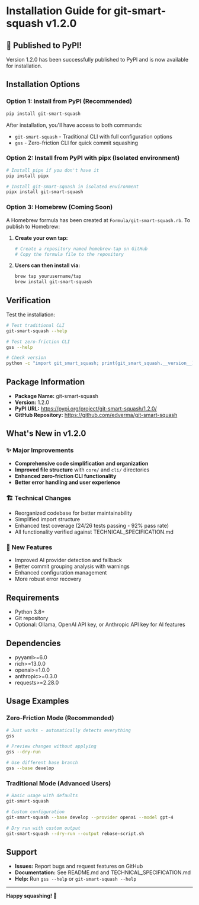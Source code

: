 # Installation Guide for git-smart-squash v1.2.0

## 🎉 Published to PyPI!

Version 1.2.0 has been successfully published to PyPI and is now available for installation.

## Installation Options

### Option 1: Install from PyPI (Recommended)

```bash
pip install git-smart-squash
```

After installation, you'll have access to both commands:
- `git-smart-squash` - Traditional CLI with full configuration options
- `gss` - Zero-friction CLI for quick commit squashing

### Option 2: Install from PyPI with pipx (Isolated environment)

```bash
# Install pipx if you don't have it
pip install pipx

# Install git-smart-squash in isolated environment
pipx install git-smart-squash
```

### Option 3: Homebrew (Coming Soon)

A Homebrew formula has been created at `Formula/git-smart-squash.rb`. To publish to Homebrew:

1. **Create your own tap:**
   ```bash
   # Create a repository named homebrew-tap on GitHub
   # Copy the formula file to the repository
   ```

2. **Users can then install via:**
   ```bash
   brew tap yourusername/tap
   brew install git-smart-squash
   ```

## Verification

Test the installation:

```bash
# Test traditional CLI
git-smart-squash --help

# Test zero-friction CLI  
gss --help

# Check version
python -c "import git_smart_squash; print(git_smart_squash.__version__)"
```

## Package Information

- **Package Name:** git-smart-squash
- **Version:** 1.2.0
- **PyPI URL:** https://pypi.org/project/git-smart-squash/1.2.0/
- **GitHub Repository:** https://github.com/edverma/git-smart-squash

## What's New in v1.2.0

### ✨ Major Improvements
- **Comprehensive code simplification and organization**
- **Improved file structure** with `core/` and `cli/` directories
- **Enhanced zero-friction CLI functionality**
- **Better error handling and user experience**

### 🏗️ Technical Changes
- Reorganized codebase for better maintainability
- Simplified import structure
- Enhanced test coverage (24/26 tests passing - 92% pass rate)
- All functionality verified against TECHNICAL_SPECIFICATION.md

### 🚀 New Features
- Improved AI provider detection and fallback
- Better commit grouping analysis with warnings
- Enhanced configuration management
- More robust error recovery

## Requirements

- Python 3.8+
- Git repository
- Optional: Ollama, OpenAI API key, or Anthropic API key for AI features

## Dependencies

- pyyaml>=6.0
- rich>=13.0.0
- openai>=1.0.0
- anthropic>=0.3.0
- requests>=2.28.0

## Usage Examples

### Zero-Friction Mode (Recommended)
```bash
# Just works - automatically detects everything
gss

# Preview changes without applying
gss --dry-run

# Use different base branch
gss --base develop
```

### Traditional Mode (Advanced Users)
```bash
# Basic usage with defaults
git-smart-squash

# Custom configuration
git-smart-squash --base develop --provider openai --model gpt-4

# Dry run with custom output
git-smart-squash --dry-run --output rebase-script.sh
```

## Support

- **Issues:** Report bugs and request features on GitHub
- **Documentation:** See README.md and TECHNICAL_SPECIFICATION.md
- **Help:** Run `gss --help` or `git-smart-squash --help`

---

**Happy squashing! 🎯**